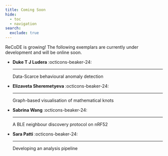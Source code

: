 ```yaml
---
title: Coming Soon
hide:
  - toc
  - navigation
search:
  exclude: true
---
```


ReCoDE is growing! The following exemplars are currently under development and will be online soon.

<div class="grid cards" markdown>

-  __Duke T J Ludera__ :octicons-beaker-24:

    ---
    Data-Scarce behavioural anomaly detection

-  __Elizaveta Sheremetyeva__ :octicons-beaker-24:

    ---
    Graph-based visualisation of mathematical knots

-  __Sabrina Wang__ :octicons-beaker-24:

    ---
    A BLE neighbour discovery protocol on nRF52

-  __Sara Patti__ :octicons-beaker-24:

    ---
    Developing an analysis pipeline

</div>
